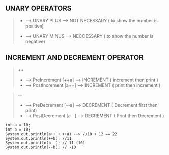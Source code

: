 ## UNARY OPERATORS

> + --> UNARY PLUS --> NOT NECESSARY ( to show the number is positive)
> - --> UNARY MINUS --> NECCESSARY ( to show the number is negative)

## INCREMENT AND DECREMENT OPERATOR 
> ++
> + --> PreIncrement [++a] --> INCREMENT  ( increment then print )
> + --> PostIncrement [a++] --> INCREMENT ( print then increment )

> --
> - --> PreDecrement [--a] --> DECREMENT ( Decrement first then print)
> - --> PostDecrement [a--] --> DECREMENT ( Print then Decrement )

```
int a = 10;
int b = 10;
System.out.println(a++ + ++a) --> //10 + 12 == 22
System.out.println(++b); //11
System.out.println(b--); // 11 (10)
System.out.println(--b); // -10

```

